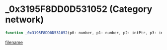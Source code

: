 # _0x3195F8DD0D531052 (Category network)

```js
function _0x3195F8DD0D531052(p0: number, p1: number, p2: intPtr, p3: intPtr): Array
```

[filename](_0x3195F8DD0D531052_m.md ':include')
